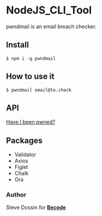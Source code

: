 # NodeJS_CLI_Tool
pwndmail is an email breach checker.

## Install
``$ npm i -g pwndmail``

## How to use it
``$ pwndmail email@to.check``
## API
[Have I been pwned?](https://haveibeenpwned.com/API/v2 "Have I been pwned")

## Packages
* Validator
* Axios
* Figlet
* Chalk
* Ora


### Author
Steve Dossin for **[Becode](www.becode.org)**